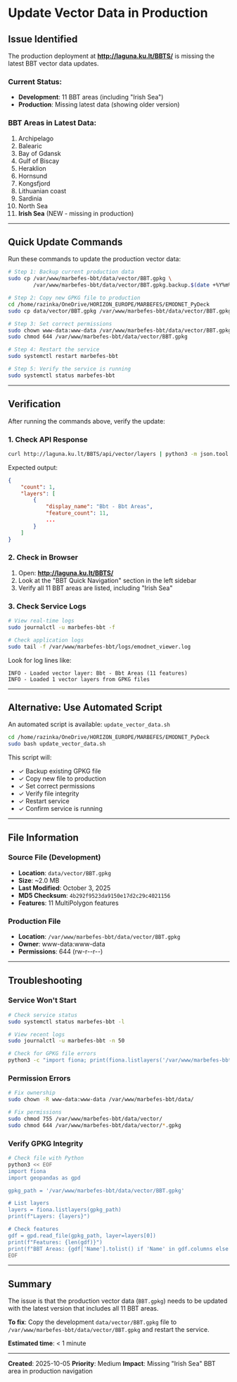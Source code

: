# Update Vector Data in Production

## Issue Identified

The production deployment at **http://laguna.ku.lt/BBTS/** is missing the latest BBT vector data updates.

### Current Status:
- **Development**: 11 BBT areas (including "Irish Sea")
- **Production**: Missing latest data (showing older version)

### BBT Areas in Latest Data:
1. Archipelago
2. Balearic
3. Bay of Gdansk
4. Gulf of Biscay
5. Heraklion
6. Hornsund
7. Kongsfjord
8. Lithuanian coast
9. Sardinia
10. North Sea
11. **Irish Sea** (NEW - missing in production)

---

## Quick Update Commands

Run these commands to update the production vector data:

```bash
# Step 1: Backup current production data
sudo cp /var/www/marbefes-bbt/data/vector/BBT.gpkg \
        /var/www/marbefes-bbt/data/vector/BBT.gpkg.backup.$(date +%Y%m%d_%H%M%S)

# Step 2: Copy new GPKG file to production
cd /home/razinka/OneDrive/HORIZON_EUROPE/MARBEFES/EMODNET_PyDeck
sudo cp data/vector/BBT.gpkg /var/www/marbefes-bbt/data/vector/BBT.gpkg

# Step 3: Set correct permissions
sudo chown www-data:www-data /var/www/marbefes-bbt/data/vector/BBT.gpkg
sudo chmod 644 /var/www/marbefes-bbt/data/vector/BBT.gpkg

# Step 4: Restart the service
sudo systemctl restart marbefes-bbt

# Step 5: Verify the service is running
sudo systemctl status marbefes-bbt
```

---

## Verification

After running the commands above, verify the update:

### 1. Check API Response
```bash
curl http://laguna.ku.lt/BBTS/api/vector/layers | python3 -m json.tool
```

Expected output:
```json
{
    "count": 1,
    "layers": [
        {
            "display_name": "Bbt - Bbt Areas",
            "feature_count": 11,
            ...
        }
    ]
}
```

### 2. Check in Browser
1. Open: **http://laguna.ku.lt/BBTS/**
2. Look at the "BBT Quick Navigation" section in the left sidebar
3. Verify all 11 BBT areas are listed, including "Irish Sea"

### 3. Check Service Logs
```bash
# View real-time logs
sudo journalctl -u marbefes-bbt -f

# Check application logs
sudo tail -f /var/www/marbefes-bbt/logs/emodnet_viewer.log
```

Look for log lines like:
```
INFO - Loaded vector layer: Bbt - Bbt Areas (11 features)
INFO - Loaded 1 vector layers from GPKG files
```

---

## Alternative: Use Automated Script

An automated script is available: `update_vector_data.sh`

```bash
cd /home/razinka/OneDrive/HORIZON_EUROPE/MARBEFES/EMODNET_PyDeck
sudo bash update_vector_data.sh
```

This script will:
- ✓ Backup existing GPKG file
- ✓ Copy new file to production
- ✓ Set correct permissions
- ✓ Verify file integrity
- ✓ Restart service
- ✓ Confirm service is running

---

## File Information

### Source File (Development)
- **Location**: `data/vector/BBT.gpkg`
- **Size**: ~2.0 MB
- **Last Modified**: October 3, 2025
- **MD5 Checksum**: `4b292f9523da9150e17d2c29c4021156`
- **Features**: 11 MultiPolygon features

### Production File
- **Location**: `/var/www/marbefes-bbt/data/vector/BBT.gpkg`
- **Owner**: www-data:www-data
- **Permissions**: 644 (rw-r--r--)

---

## Troubleshooting

### Service Won't Start
```bash
# Check service status
sudo systemctl status marbefes-bbt -l

# View recent logs
sudo journalctl -u marbefes-bbt -n 50

# Check for GPKG file errors
python3 -c "import fiona; print(fiona.listlayers('/var/www/marbefes-bbt/data/vector/BBT.gpkg'))"
```

### Permission Errors
```bash
# Fix ownership
sudo chown -R www-data:www-data /var/www/marbefes-bbt/data/

# Fix permissions
sudo chmod 755 /var/www/marbefes-bbt/data/vector/
sudo chmod 644 /var/www/marbefes-bbt/data/vector/*.gpkg
```

### Verify GPKG Integrity
```bash
# Check file with Python
python3 << EOF
import fiona
import geopandas as gpd

gpkg_path = '/var/www/marbefes-bbt/data/vector/BBT.gpkg'

# List layers
layers = fiona.listlayers(gpkg_path)
print(f"Layers: {layers}")

# Check features
gdf = gpd.read_file(gpkg_path, layer=layers[0])
print(f"Features: {len(gdf)}")
print(f"BBT Areas: {gdf['Name'].tolist() if 'Name' in gdf.columns else 'No Name column'}")
EOF
```

---

## Summary

The issue is that the production vector data (`BBT.gpkg`) needs to be updated with the latest version that includes all 11 BBT areas.

**To fix**: Copy the development `data/vector/BBT.gpkg` file to `/var/www/marbefes-bbt/data/vector/BBT.gpkg` and restart the service.

**Estimated time**: < 1 minute

---

**Created**: 2025-10-05
**Priority**: Medium
**Impact**: Missing "Irish Sea" BBT area in production navigation

